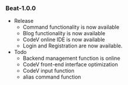 ### Beat-1.0.0
+ Release
    + Command functionality is now available
    + Blog functionality is now available
    + CodeV online IDE is now available
    + Login and Registration are now available.
+ Todo
    + Backend management function is online
    + CodeV front-end interface optimization
    + CodeV input function
    + alias command function
